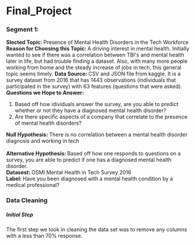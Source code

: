 # Final_Project

### Segment 1: <br>
<strong> Slected Topic: </strong> Presence of Mental Health Disorders in the Tech Workforce
<strong> Reason for Choosing this Topic: </strong>  A driving interest in mental health. Initially wanted to see if there was a correlation between TBI's and mental health later in life, but had trouble finding a dataset. Also, with many more people working from home and the steady increase of jobs in tech, this general topic seems timely. 
<strong> Data Source: </strong> CSV and JSON file from kaggle. It is a survey dataset from 2016 that has 1443 observations (individuals that participated in the survey) with 63 features (questions that were asked). 
<strong> Questions we Hope to Answer: </strong> 
1. Based off how idividuals answer the survey, are you able to predict whether or not they have a diagnosed mental health disorder?
2. Are there specific aspects of a company that correlate to the presence of mental health disorders?


<strong> Null Hypothesis: </strong> There is no correlation between a mental health disorder diagnosis and working in tech <br>  
<strong> Alternative Hypothesis: </strong> Based off how one responds to questions on a survey, you are able to predict if one has a diagnosed mental health disorder. <br> 
<strong> Datasest: </strong>OSMI Mental Health in Tech Survey 2016 <br>
<strong> Label: </strong>Have you been diagnosed with a mental health condition by a medical professional? <br>


### Data Cleaning
##### Initial Step
The first step we took in cleaning the data set was to remove any columns with a less than 70% response.